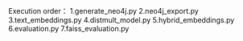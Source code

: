 Execution order：
  1.generate_neo4j.py
  2.neo4j_export.py
  3.text_embeddings.py
  4.distmult_model.py
  5.hybrid_embeddings.py
  6.evaluation.py
  7.faiss_evaluation.py
